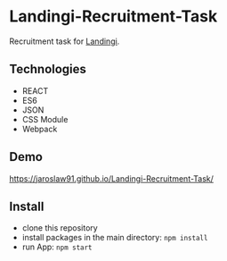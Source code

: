 # Landingi-Recruitment-Task
Recruitment task for [Landingi](https://landingi.com/).

## Technologies
* REACT
* ES6
* JSON
* CSS Module
* Webpack

## Demo
https://jaroslaw91.github.io/Landingi-Recruitment-Task/

## Install
* clone this repository
* install packages in the main directory: `npm install`
* run App: `npm start`